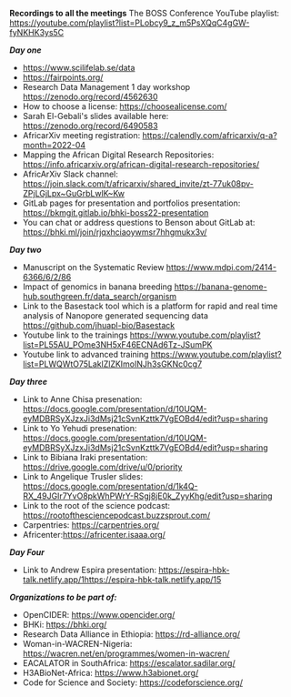 **Recordings to all the meetings**
The BOSS Conference YouTube playlist:
https://youtube.com/playlist?list=PLobcy9_z_m5PsXQqC4gGW-fyNKHK3ys5C

***Day one***
- https://www.scilifelab.se/data
- https://fairpoints.org/
- Research Data Management 1 day workshop https://zenodo.org/record/4562630 
- How to choose a license: https://choosealicense.com/
- Sarah El-Gebali's slides available here: https://zenodo.org/record/6490583 
- AfricarXiv meeting registration: https://calendly.com/africarxiv/q-a?month=2022-04
- Mapping the African Digital Research Repositories: https://info.africarxiv.org/african-digital-research-repositories/
- AfricArXiv Slack channel: https://join.slack.com/t/africarxiv/shared_invite/zt-77uk08pv-ZPjLGjLpx~GuGrbLwlK~Kw
- GitLab pages for presentation and portfolios presentation: https://bkmgit.gitlab.io/bhki-boss22-presentation
- You can chat or address questions to Benson about GitLab at: https://bhki.ml/join/rjqxhciaoywmsr7hhgmukx3v/


***Day two***
- Manuscript on the Systematic Review https://www.mdpi.com/2414-6366/6/2/86
- Impact of genomics in banana breeding https://banana-genome-hub.southgreen.fr/data_search/organism
- Link to the Basestack tool which is a platform for rapid and real time analysis of Nanopore generated sequencing data https://github.com/jhuapl-bio/Basestack
- Youtube link to the trainings https://www.youtube.com/playlist?list=PL55AU_POme3NH5xF46ECNAd6Tz-JSumPK
- Youtube link to advanced training https://www.youtube.com/playlist?list=PLWQWtO75LaklZlZKImoINJh3sGKNc0cg7

***Day three***
- Link to Anne Chisa presenation: https://docs.google.com/presentation/d/10UQM-eyMDBRSyXJzxJi3dMsj21cSvnKzttk7VgEOBd4/edit?usp=sharing
- Link to Yo Yehudi presenation: https://docs.google.com/presentation/d/10UQM-eyMDBRSyXJzxJi3dMsj21cSvnKzttk7VgEOBd4/edit?usp=sharing
- Link to Bibiana Iraki presentation: https://drive.google.com/drive/u/0/priority
- Link to Angelique Trusler slides: https://docs.google.com/presentation/d/1k4Q-RX_49JGIr7YvO8pkWhPWrY-RSgj8jE0k_ZyyKhg/edit?usp=sharing
- Link to the root of the science podcast: https://rootofthesciencepodcast.buzzsprout.com/
- Carpentries: https://carpentries.org/
- Africenter:https://africenter.isaaa.org/


***Day Four***
- Link to Andrew Espira presentation: https://espira-hbk-talk.netlify.app/1https://espira-hbk-talk.netlify.app/15


***Organizations to be part of:***
- OpenCIDER: https://www.opencider.org/
- BHKi: https://bhki.org/
- Research Data Alliance in Ethiopia: https://rd-alliance.org/
- Woman-in-WACREN-Nigeria: https://wacren.net/en/programmes/women-in-wacren/
- EACALATOR in SouthAfrica: https://escalator.sadilar.org/
- H3ABioNet-Africa: https://www.h3abionet.org/
- Code for Science and Society: https://codeforscience.org/
